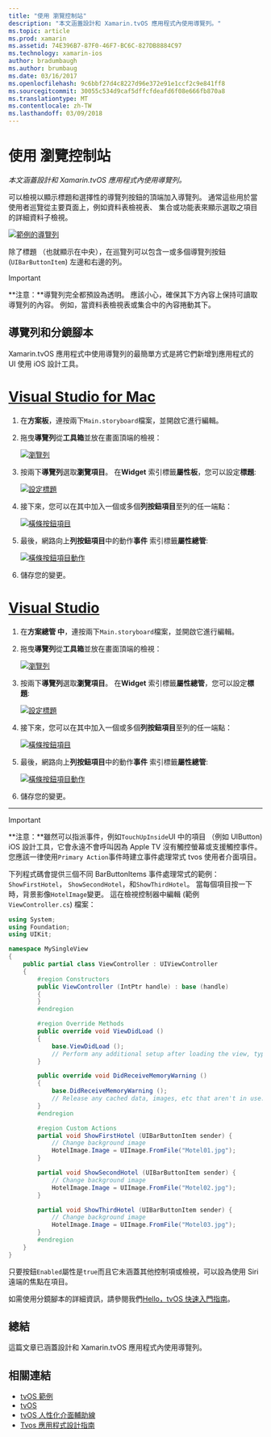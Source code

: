 ```yaml
---
title: "使用 瀏覽控制站"
description: "本文涵蓋設計和 Xamarin.tvOS 應用程式內使用導覽列。"
ms.topic: article
ms.prod: xamarin
ms.assetid: 74E396B7-87F0-46F7-BC6C-827DB8884C97
ms.technology: xamarin-ios
author: bradumbaugh
ms.author: brumbaug
ms.date: 03/16/2017
ms.openlocfilehash: 9c6bbf27d4c8227d96e372e91e1ccf2c9e841ff8
ms.sourcegitcommit: 30055c534d9caf5dffcfdeafd6f08e666fb870a8
ms.translationtype: MT
ms.contentlocale: zh-TW
ms.lasthandoff: 03/09/2018
---
```

# <a name="working-with-navigation-controllers"></a>使用 瀏覽控制站

_本文涵蓋設計和 Xamarin.tvOS 應用程式內使用導覽列。_

可以檢視以顯示標題和選擇性的導覽列按鈕的頂端加入導覽列。 通常這些用於當使用者巡覽從主要頁面上，例如資料表檢視表、 集合或功能表來顯示選取之項目的詳細資料子檢視。

[![](navigation-bars-images/navbar01.png "範例的導覽列")](navigation-bars-images/navbar01.png#lightbox)

除了標題 （也就顯示在中央），在巡覽列可以包含一或多個導覽列按鈕 (`UIBarButtonItem`) 左邊和右邊的列。

> [!IMPORTANT]
> **注意：**導覽列完全都預設為透明。 應該小心，確保其下方內容上保持可讀取導覽列的內容。 例如，當資料表檢視表或集合中的內容捲動其下。




<a name="Navigation-Bars-and-Storyboards" />

## <a name="navigation-bars-and-storyboards"></a>導覽列和分鏡腳本

Xamarin.tvOS 應用程式中使用導覽列的最簡單方式是將它們新增到應用程式的 UI 使用 iOS 設計工具。

# <a name="visual-studio-for-mactabvsmac"></a>[Visual Studio for Mac](#tab/vsmac)


1. 在**方案板**，連按兩下`Main.storyboard`檔案，並開啟它進行編輯。
1. 拖曳**導覽列**從**工具箱**並放在畫面頂端的檢視： 

    [![](navigation-bars-images/navbar02.png "瀏覽列")](navigation-bars-images/navbar02.png#lightbox)
1. 按兩下**導覽列**選取**瀏覽項目**。 在**Widget**  索引標籤**屬性板**，您可以設定**標題**: 

    [![](navigation-bars-images/navbar03.png "設定標題")](navigation-bars-images/navbar03.png#lightbox)
1. 接下來，您可以在其中加入一個或多個**列按鈕項目**至列的任一端點： 

    [![](navigation-bars-images/navbar04.png "橫條按鈕項目")](navigation-bars-images/navbar04.png#lightbox)
1. 最後，網路向上**列按鈕項目**中的動作**事件** 索引標籤**屬性總管**: 

    [![](navigation-bars-images/navbar05.png "橫條按鈕項目動作")](navigation-bars-images/navbar05.png#lightbox)
1. 儲存您的變更。


# <a name="visual-studiotabvswin"></a>[Visual Studio](#tab/vswin)


1. 在**方案總管 中**，連按兩下`Main.storyboard`檔案，並開啟它進行編輯。
1. 拖曳**導覽列**從**工具箱**並放在畫面頂端的檢視： 

    [![](navigation-bars-images/navbar02-vs.png "瀏覽列")](navigation-bars-images/navbar02-vs.png#lightbox)
1. 按兩下**導覽列**選取**瀏覽項目**。 在**Widget**  索引標籤**屬性總管**，您可以設定**標題**: 

    [![](navigation-bars-images/navbar03-vs.png "設定標題")](navigation-bars-images/navbar03-vs.png#lightbox)
1. 接下來，您可以在其中加入一個或多個**列按鈕項目**至列的任一端點： 

    [![](navigation-bars-images/navbar04-vs.png "橫條按鈕項目")](navigation-bars-images/navbar04-vs.png#lightbox)
1. 最後，網路向上**列按鈕項目**中的動作**事件** 索引標籤**屬性總管**: 

    [![](navigation-bars-images/navbar05-vs.png "橫條按鈕項目動作")](navigation-bars-images/navbar05-vs.png#lightbox)
1. 儲存您的變更。


-----

> [!IMPORTANT]
> **注意：**雖然可以指派事件，例如`TouchUpInside`UI 中的項目 （例如 UIButton) iOS 設計工具，它會永遠不會呼叫因為 Apple TV 沒有觸控螢幕或支援觸控事件。 您應該一律使用`Primary Action`事件時建立事件處理常式 tvos 使用者介面項目。




下列程式碼會提供三個不同 BarButtonItems 事件處理常式的範例： `ShowFirstHotel`， `ShowSecondHotel`，和`ShowThirdHotel`。 當每個項目按一下時，背景影像`HotelImage`變更。 這在檢視控制器中編輯 (範例`ViewController.cs`) 檔案：

```csharp
using System;
using Foundation;
using UIKit;

namespace MySingleView
{
    public partial class ViewController : UIViewController
    {
        #region Constructors
        public ViewController (IntPtr handle) : base (handle)
        {
        }
        #endregion

        #region Override Methods
        public override void ViewDidLoad ()
        {
            base.ViewDidLoad ();
            // Perform any additional setup after loading the view, typically from a nib.
        }

        public override void DidReceiveMemoryWarning ()
        {
            base.DidReceiveMemoryWarning ();
            // Release any cached data, images, etc that aren't in use.
        }
        #endregion

        #region Custom Actions
        partial void ShowFirstHotel (UIBarButtonItem sender) {
            // Change background image
            HotelImage.Image = UIImage.FromFile("Motel01.jpg");
        }

        partial void ShowSecondHotel (UIBarButtonItem sender) {
            // Change background image
            HotelImage.Image = UIImage.FromFile("Motel02.jpg");
        }

        partial void ShowThirdHotel (UIBarButtonItem sender) {
            // Change background image
            HotelImage.Image = UIImage.FromFile("Motel03.jpg");
        }
        #endregion
    }
}
```

只要按鈕`Enabled`屬性是`true`而且它未涵蓋其他控制項或檢視，可以設為使用 Siri 遠端的焦點在項目。

如需使用分鏡腳本的詳細資訊，請參閱我們[Hello，tvOS 快速入門指南](~/ios/tvos/get-started/hello-tvos.md)。 

<a name="Summary" />

## <a name="summary"></a>總結

這篇文章已涵蓋設計和 Xamarin.tvOS 應用程式內使用導覽列。



## <a name="related-links"></a>相關連結

- [tvOS 範例](https://developer.xamarin.com/samples/tvos/all/)
- [tvOS](https://developer.apple.com/tvos/)
- [tvOS 人性化介面輔助線](https://developer.apple.com/tvos/human-interface-guidelines/)
- [Tvos 應用程式設計指南](https://developer.apple.com/library/prerelease/tvos/documentation/General/Conceptual/AppleTV_PG/)
